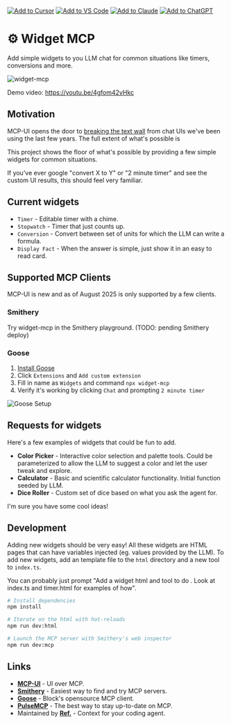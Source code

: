[![Add to Cursor](https://fastmcp.me/badges/cursor_dark.svg)](https://fastmcp.me/MCP/Details/831/mcp-ui-widgets)
[![Add to VS Code](https://fastmcp.me/badges/vscode_dark.svg)](https://fastmcp.me/MCP/Details/831/mcp-ui-widgets)
[![Add to Claude](https://fastmcp.me/badges/claude_dark.svg)](https://fastmcp.me/MCP/Details/831/mcp-ui-widgets)
[![Add to ChatGPT](https://fastmcp.me/badges/chatgpt_dark.svg)](https://fastmcp.me/MCP/Details/831/mcp-ui-widgets)

# ⚙️ Widget MCP

Add simple widgets to you LLM chat for common situations like timers, conversions and more.

![widget-mcp](widgets.gif)

Demo video: https://youtu.be/4gfom42vHkc

## Motivation

MCP-UI opens the door to [breaking the text wall](https://shopify.engineering/mcp-ui-breaking-the-text-wall) from chat UIs we've been using the last few years. The full extent of what's possible is 

This project shows the floor of what's possible by providing a few simple widgets for common situations.

If you've ever google "convert X to Y" or "2 minute timer" and see the custom UI results, this should feel very familiar.

## Current widgets

- `Timer` - Editable timer with a chime. 
- `Stopwatch` - Timer that just counts up.
- `Conversion` - Convert between set of units for which the LLM can write a formula. 
- `Display Fact` - When the answer is simple, just show it in an easy to read card.

## Supported MCP Clients

MCP-UI is new and as of August 2025 is only supported by a few clients. 

### Smithery

Try widget-mcp in the Smithery playground. (TODO: pending Smithery deploy)

### Goose

1. [Install Goose](https://block.github.io/goose/docs/quickstart)
2. Click `Extensions` and `Add custom extension`
3. Fill in name as `Widgets` and command `npx widget-mcp`
4. Verify it's working by clicking `Chat` and prompting `2 minute timer`

![Goose Setup](goose-setup.png)


## Requests for widgets

Here's a few examples of widgets that could be fun to add.

- **Color Picker** - Interactive color selection and palette tools. Could be parameterized to allow the LLM to suggest a color and let the user tweak and explore.
- **Calculator** - Basic and scientific calculator functionality. Initial function seeded by LLM.
- **Dice Roller** - Custom set of dice based on what you ask the agent for.

I'm sure you have some cool ideas!

## Development

Adding new widgets should be very easy! All these widgets are HTML pages that can have variables injected (eg. values provided by the LLM). To add new widgets, add an template file to the `html` directory and a new tool to `index.ts`. 

You can probably just prompt "Add a widget html and tool to do <somethingawesome>. Look at index.ts and timer.html for examples of how". 

```bash
# Install dependencies
npm install

# Iterate on the html with hot-reloads
npm run dev:html

# Launch the MCP server with Smithery's web inspector
npm run dev:mcp
```

## Links

- **[MCP-UI](https://mcpui.dev/)** - UI over MCP.
- **[Smithery](https://smithery.ai)** - Easiest way to find and try MCP servers.
- **[Goose](https://block.github.io/goose/)** - Block's opensource MCP client.
- **[PulseMCP](https://github.com/[placeholder]/pulsemcp)** - The best way to stay up-to-date on MCP.
- Maintained by **[Ref.](https://ref.tools)** - Context for your coding agent.
